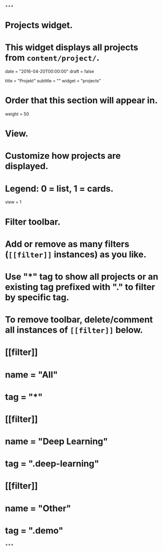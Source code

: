 +++
# Projects widget.
# This widget displays all projects from `content/project/`.

date = "2016-04-20T00:00:00"
draft = false

title = "Projekt"
subtitle = ""
widget = "projects"

# Order that this section will appear in.
weight = 50

# View.
# Customize how projects are displayed.
# Legend: 0 = list, 1 = cards.
view = 1

# Filter toolbar.
# Add or remove as many filters (`[[filter]]` instances) as you like.
# Use "*" tag to show all projects or an existing tag prefixed with "." to filter by specific tag.
# To remove toolbar, delete/comment all instances of `[[filter]]` below.

# [[filter]]
#  name = "All"
#  tag = "*"
  
# [[filter]]
#  name = "Deep Learning"
#  tag = ".deep-learning"

# [[filter]]
#  name = "Other"
#  tag = ".demo"

+++

